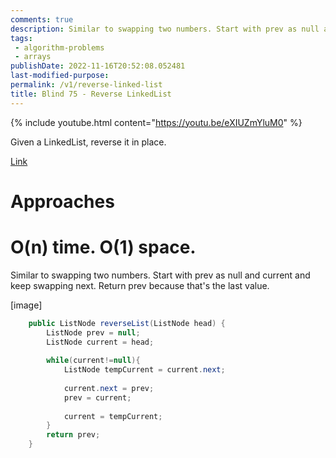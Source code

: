 ```yaml
---
comments: true
description: Similar to swapping two numbers. Start with prev as null and current and keep swapping next. Return prev because that's the last value.
tags:
 - algorithm-problems
 - arrays
publishDate: 2022-11-16T20:52:08.052481
last-modified-purpose:
permalink: /v1/reverse-linked-list
title: Blind 75 - Reverse LinkedList
---
```


{% include youtube.html content="https://youtu.be/eXIUZmYluM0" %}

Given a LinkedList, reverse it in place.

[Link](https://leetcode.com/problems/reverse-linked-list/)

# Approaches

# O(n) time. O(1) space.

Similar to swapping two numbers. Start with prev as null and current and keep swapping next. Return prev because that's the last value.

[image]

```java
    public ListNode reverseList(ListNode head) {
        ListNode prev = null;
        ListNode current = head;
        
        while(current!=null){
            ListNode tempCurrent = current.next;
            
            current.next = prev;
            prev = current;
            
            current = tempCurrent;
        }
        return prev;        
    }
```